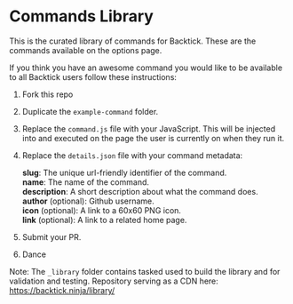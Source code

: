 # Commands Library
This is the curated library of commands for Backtick. These are the commands available on the options page.

If you think you have an awesome command you would like to be available to all Backtick users follow these instructions: 

1. Fork this repo

2. Duplicate the `example-command` folder.

3. Replace the `command.js` file with your JavaScript. This will be injected into and executed on the page the user is currently on when they run it.

4. Replace the `details.json` file with your command metadata:
    
    **slug**: The unique url-friendly identifier of the command.<br>
    **name**: The name of the command.<br>
    **description**: A short description about what the command does.<br>
    **author** (optional): Github username.<br>
    **icon** (optional): A link to a 60x60 PNG icon.<br>
    **link** (optional): A link to a related home page.

5. Submit your PR.

6. Dance

Note: The `_library` folder contains tasked used to build the library and for validation and testing.
Repository serving as a CDN here: https://backtick.ninja/library/
